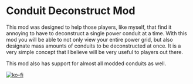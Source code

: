# Conduit Deconstruct Mod
This mod was designed to help those players, like myself, that find it annoying to have to deconstruct a single power conduit at a time. With this mod you will be able to not only view your entire power grid, but also designate mass amounts of conduits to be deconstructed at once. It is a very simple concept that I believe will be very useful to players out there.

This mod also has support for almost all modded conduits as well.

[![ko-fi](https://i.imgur.com/T1mW9TR.png)](https://ko-fi.com/M4M6YVC89)
